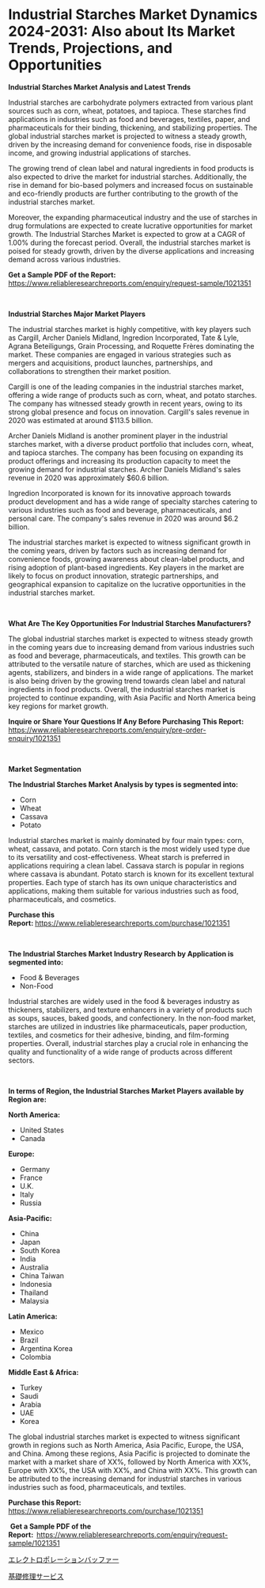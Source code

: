 <p><h1>Industrial Starches Market Dynamics 2024-2031: Also about Its Market Trends, Projections, and Opportunities</h1></p><p><strong>Industrial Starches Market Analysis and Latest Trends</strong></p>
<p><p>Industrial starches are carbohydrate polymers extracted from various plant sources such as corn, wheat, potatoes, and tapioca. These starches find applications in industries such as food and beverages, textiles, paper, and pharmaceuticals for their binding, thickening, and stabilizing properties. The global industrial starches market is projected to witness a steady growth, driven by the increasing demand for convenience foods, rise in disposable income, and growing industrial applications of starches.</p><p>The growing trend of clean label and natural ingredients in food products is also expected to drive the market for industrial starches. Additionally, the rise in demand for bio-based polymers and increased focus on sustainable and eco-friendly products are further contributing to the growth of the industrial starches market.</p><p>Moreover, the expanding pharmaceutical industry and the use of starches in drug formulations are expected to create lucrative opportunities for market growth. The Industrial Starches Market is expected to grow at a CAGR of 1.00% during the forecast period. Overall, the industrial starches market is poised for steady growth, driven by the diverse applications and increasing demand across various industries.</p></p>
<p><strong>Get a Sample PDF of the Report:&nbsp;</strong> <a href="https://www.reliableresearchreports.com/enquiry/request-sample/1021351">https://www.reliableresearchreports.com/enquiry/request-sample/1021351</a></p>
<p>&nbsp;</p>
<p><strong>Industrial Starches Major Market Players</strong></p>
<p><p>The industrial starches market is highly competitive, with key players such as Cargill, Archer Daniels Midland, Ingredion Incorporated, Tate & Lyle, Agrana Beteiligungs, Grain Processing, and Roquette Frères dominating the market. These companies are engaged in various strategies such as mergers and acquisitions, product launches, partnerships, and collaborations to strengthen their market position.</p><p>Cargill is one of the leading companies in the industrial starches market, offering a wide range of products such as corn, wheat, and potato starches. The company has witnessed steady growth in recent years, owing to its strong global presence and focus on innovation. Cargill's sales revenue in 2020 was estimated at around $113.5 billion.</p><p>Archer Daniels Midland is another prominent player in the industrial starches market, with a diverse product portfolio that includes corn, wheat, and tapioca starches. The company has been focusing on expanding its product offerings and increasing its production capacity to meet the growing demand for industrial starches. Archer Daniels Midland's sales revenue in 2020 was approximately $60.6 billion.</p><p>Ingredion Incorporated is known for its innovative approach towards product development and has a wide range of specialty starches catering to various industries such as food and beverage, pharmaceuticals, and personal care. The company's sales revenue in 2020 was around $6.2 billion.</p><p>The industrial starches market is expected to witness significant growth in the coming years, driven by factors such as increasing demand for convenience foods, growing awareness about clean-label products, and rising adoption of plant-based ingredients. Key players in the market are likely to focus on product innovation, strategic partnerships, and geographical expansion to capitalize on the lucrative opportunities in the industrial starches market.</p></p>
<p>&nbsp;</p>
<p><strong>What Are The Key Opportunities For Industrial Starches Manufacturers?</strong></p>
<p><p>The global industrial starches market is expected to witness steady growth in the coming years due to increasing demand from various industries such as food and beverage, pharmaceuticals, and textiles. This growth can be attributed to the versatile nature of starches, which are used as thickening agents, stabilizers, and binders in a wide range of applications. The market is also being driven by the growing trend towards clean label and natural ingredients in food products. Overall, the industrial starches market is projected to continue expanding, with Asia Pacific and North America being key regions for market growth.</p></p>
<p><strong>Inquire or Share Your Questions If Any Before Purchasing This Report:</strong> <a href="https://www.reliableresearchreports.com/enquiry/pre-order-enquiry/1021351">https://www.reliableresearchreports.com/enquiry/pre-order-enquiry/1021351</a></p>
<p>&nbsp;</p>
<p><strong>Market Segmentation</strong></p>
<p><strong>The Industrial Starches Market Analysis by types is segmented into:</strong></p>
<p><ul><li>Corn</li><li>Wheat</li><li>Cassava</li><li>Potato</li></ul></p>
<p><p>Industrial starches market is mainly dominated by four main types: corn, wheat, cassava, and potato. Corn starch is the most widely used type due to its versatility and cost-effectiveness. Wheat starch is preferred in applications requiring a clean label. Cassava starch is popular in regions where cassava is abundant. Potato starch is known for its excellent textural properties. Each type of starch has its own unique characteristics and applications, making them suitable for various industries such as food, pharmaceuticals, and cosmetics.</p></p>
<p><strong>Purchase this Report:&nbsp;</strong><a href="https://www.reliableresearchreports.com/purchase/1021351">https://www.reliableresearchreports.com/purchase/1021351</a></p>
<p>&nbsp;</p>
<p><strong>The Industrial Starches Market Industry Research by Application is segmented into:</strong></p>
<p><ul><li>Food & Beverages</li><li>Non-Food</li></ul></p>
<p><p>Industrial starches are widely used in the food & beverages industry as thickeners, stabilizers, and texture enhancers in a variety of products such as soups, sauces, baked goods, and confectionery. In the non-food market, starches are utilized in industries like pharmaceuticals, paper production, textiles, and cosmetics for their adhesive, binding, and film-forming properties. Overall, industrial starches play a crucial role in enhancing the quality and functionality of a wide range of products across different sectors.</p></p>
<p>&nbsp;</p>
<p><strong>In terms of Region, the Industrial Starches Market Players available by Region are:</strong></p>
<p>
    <p> <strong> North America: </strong>
        <ul>
            <li>United States</li>
            <li>Canada</li>
        </ul>
        </p> 
    <p> <strong> Europe: </strong>
        <ul>
            <li>Germany</li>
            <li>France</li>
            <li>U.K.</li>
            <li>Italy</li>
            <li>Russia</li>
        </ul>
        </p> 
    <p> <strong> Asia-Pacific: </strong>
        <ul>
            <li>China</li>
            <li>Japan</li>
            <li>South Korea</li>
            <li>India</li>
            <li>Australia</li>
            <li>China Taiwan</li>
            <li>Indonesia</li>
            <li>Thailand</li>
            <li>Malaysia</li>
        </ul>
        </p> 
    <p> <strong> Latin America: </strong>
        <ul>
            <li>Mexico</li>
            <li>Brazil</li>
            <li>Argentina Korea</li>
            <li>Colombia</li>
        </ul>
        </p> 
    <p> <strong> Middle East & Africa: </strong>
        <ul>
            <li>Turkey</li>
            <li>Saudi</li>
            <li>Arabia</li>
            <li>UAE</li>
            <li>Korea</li>
        </ul>
    </p>
    </p>
<p><p>The global industrial starches market is expected to witness significant growth in regions such as North America, Asia Pacific, Europe, the USA, and China. Among these regions, Asia Pacific is projected to dominate the market with a market share of XX%, followed by North America with XX%, Europe with XX%, the USA with XX%, and China with XX%. This growth can be attributed to the increasing demand for industrial starches in various industries such as food, pharmaceuticals, and textiles.</p></p>
<p><strong>Purchase this Report: </strong><a href="https://www.reliableresearchreports.com/purchase/1021351">https://www.reliableresearchreports.com/purchase/1021351</a></p>
<p>&nbsp;<strong>Get a Sample PDF of the Report:&nbsp;&nbsp;</strong><a href="https://www.reliableresearchreports.com/enquiry/request-sample/1021351">https://www.reliableresearchreports.com/enquiry/request-sample/1021351</a></p>
<p><strong></strong></p>
<p><p><a href="https://medium.com/@diegomoen2016/%E9%9B%BB%E6%B0%97%E7%A9%BF%E5%AD%94%E3%83%90%E3%83%83%E3%83%95%E3%82%A1%E3%83%BC%E5%B8%82%E5%A0%B4%E3%81%AE%E3%82%B7%E3%82%A7%E3%82%A2%E6%8E%A8%E7%A7%BB%E3%81%A8%E5%B8%82%E5%A0%B4%E6%88%90%E9%95%B7%E3%83%88%E3%83%AC%E3%83%B3%E3%83%892024%E5%B9%B4%E3%81%8B%E3%82%892031%E5%B9%B4%E3%81%BE%E3%81%A7-cfbd264fb0e5">エレクトロポレーションバッファー</a></p><p><a href="https://github.com/Sophiaard2003/Market-Research-Report-List-1/blob/main/498349517359.md">基礎修理サービス</a></p></p>